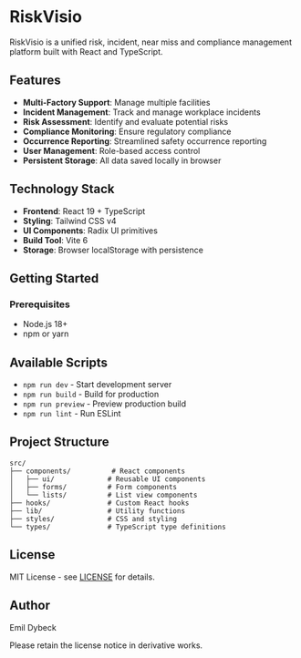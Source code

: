 # RiskVisio

RiskVisio is a unified risk, incident, near miss and compliance management platform built with React and TypeScript.

## Features

- **Multi-Factory Support**: Manage multiple facilities
- **Incident Management**: Track and manage workplace incidents
- **Risk Assessment**: Identify and evaluate potential risks
- **Compliance Monitoring**: Ensure regulatory compliance
- **Occurrence Reporting**: Streamlined safety occurrence reporting
- **User Management**: Role-based access control
- **Persistent Storage**: All data saved locally in browser

## Technology Stack

- **Frontend**: React 19 + TypeScript
- **Styling**: Tailwind CSS v4
- **UI Components**: Radix UI primitives
- **Build Tool**: Vite 6
- **Storage**: Browser localStorage with persistence

## Getting Started

### Prerequisites

- Node.js 18+ 
- npm or yarn


## Available Scripts

- `npm run dev` - Start development server
- `npm run build` - Build for production
- `npm run preview` - Preview production build
- `npm run lint` - Run ESLint

## Project Structure

```
src/
├── components/          # React components
│   ├── ui/             # Reusable UI components
│   ├── forms/          # Form components
│   └── lists/          # List view components
├── hooks/              # Custom React hooks
├── lib/                # Utility functions
├── styles/             # CSS and styling
└── types/              # TypeScript type definitions
```

## License

MIT License - see [LICENSE](LICENSE) for details.

## Author

Emil Dybeck

Please retain the license notice in derivative works.
